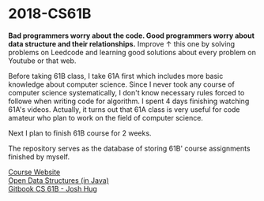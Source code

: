 # 2018-CS61B

**Bad programmers worry about the code. Good programmers worry about data structure and their relationships.**
Improve ↑ this one by solving problems on Leedcode and learning good solutions about every problem on Youtube or that web.

Before taking 61B class, I take 61A first which includes more basic knowledge about computer science. Since I never took any course of computer science systematically, I don't know  necessary rules forced to followe when writing code for algorithm. I spent 4 days finishing watching 61A's videos. Actually, it turns out that 61A class is very useful for code amateur who plan to work on the field of computer science.  

Next I plan to finish 61B course for 2 weeks.

The repository serves as the database of storing 61B' course assignments finished by myself.


[Course Website](https://sp18.datastructur.es/index.html)   
[Open Data Structures (in Java)](http://opendatastructures.org/ods-java/ods-java-html.html)  
[Gitbook CS 61B - Josh Hug](https://joshhug.gitbooks.io/hug61b/content/)  




